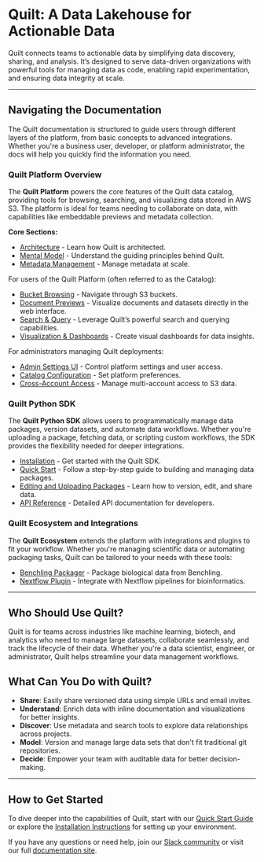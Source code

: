 # Quilt: A Data Lakehouse for Actionable Data

Quilt connects teams to actionable data by simplifying data discovery, sharing, and analysis. It’s designed to serve data-driven organizations with powerful tools for managing data as code, enabling rapid experimentation, and ensuring data integrity at scale.

---

## Navigating the Documentation

The Quilt documentation is structured to guide users through different layers of the platform, from basic concepts to advanced integrations. Whether you're a business user, developer, or platform administrator, the docs will help you quickly find the information you need.

### Quilt Platform Overview
The **Quilt Platform** powers the core features of the Quilt data catalog, providing tools for browsing, searching, and visualizing data stored in AWS S3. The platform is ideal for teams needing to collaborate on data, with capabilities like embeddable previews and metadata collection.

**Core Sections:**
- [Architecture](Architecture.md) - Learn how Quilt is architected.
- [Mental Model](MentalModel.md) - Understand the guiding principles behind Quilt.
- [Metadata Management](Catalog/Metadata.md) - Manage metadata at scale.

For users of the Quilt Platform (often referred to as the Catalog):
- [Bucket Browsing](Catalog/FileBrowser.md) - Navigate through S3 buckets.
- [Document Previews](Catalog/Preview.md) - Visualize documents and datasets directly in the web interface.
- [Search & Query](Catalog/SearchQuery.md) - Leverage Quilt’s powerful search and querying capabilities.
- [Visualization & Dashboards](Catalog/VisualizationDashboards.md) - Create visual dashboards for data insights.

For administrators managing Quilt deployments:
- [Admin Settings UI](Catalog/Admin.md) - Control platform settings and user access.
- [Catalog Configuration](Catalog/Preferences.md) - Set platform preferences.
- [Cross-Account Access](CrossAccount.md) - Manage multi-account access to S3 data.

### Quilt Python SDK
The **Quilt Python SDK** allows users to programmatically manage data packages, version datasets, and automate data workflows. Whether you're uploading a package, fetching data, or scripting custom workflows, the SDK provides the flexibility needed for deeper integrations.

- [Installation](Installation.md) - Get started with the Quilt SDK.
- [Quick Start](Quickstart.md) - Follow a step-by-step guide to building and managing data packages.
- [Editing and Uploading Packages](walkthrough/editing-a-package.md) - Learn how to version, edit, and share data.
- [API Reference](api-reference/api.md) - Detailed API documentation for developers.

### Quilt Ecosystem and Integrations
The **Quilt Ecosystem** extends the platform with integrations and plugins to fit your workflow. Whether you're managing scientific data or automating packaging tasks, Quilt can be tailored to your needs with these tools:
- [Benchling Packager](https://open.quiltdata.com/b/quilt-example/packages/examples/benchling-packager) - Package biological data from Benchling.
- [Nextflow Plugin](examples/nextflow.md) - Integrate with Nextflow pipelines for bioinformatics.

---

## Who Should Use Quilt?
Quilt is for teams across industries like machine learning, biotech, and analytics who need to manage large datasets, collaborate seamlessly, and track the lifecycle of their data. Whether you're a data scientist, engineer, or administrator, Quilt helps streamline your data management workflows.

## What Can You Do with Quilt?

- **Share**: Easily share versioned data using simple URLs and email invites.
- **Understand**: Enrich data with inline documentation and visualizations for better insights.
- **Discover**: Use metadata and search tools to explore data relationships across projects.
- **Model**: Version and manage large data sets that don't fit traditional git repositories.
- **Decide**: Empower your team with auditable data for better decision-making.

---

## How to Get Started
To dive deeper into the capabilities of Quilt, start with our [Quick Start Guide](https://docs.quiltdata.com/Quickstart) or explore the [Installation Instructions](Installation.md) for setting up your environment.

If you have any questions or need help, join our [Slack community](https://slack.quiltdata.com/) or visit our full [documentation site](https://docs.quiltdata.com/).